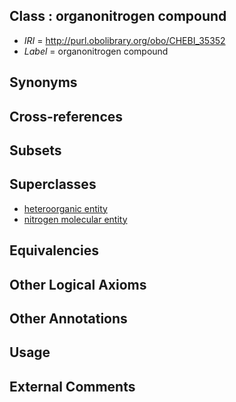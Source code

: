 
## Class : organonitrogen compound

 * *IRI* = http://purl.obolibrary.org/obo/CHEBI_35352
 * *Label* = organonitrogen compound

## Synonyms


## Cross-references


## Subsets


## Superclasses

 * [heteroorganic entity](../../CHEBI/85/CHEBI_33285.md)
 * [nitrogen molecular entity](../../CHEBI/43/CHEBI_51143.md)

## Equivalencies


## Other Logical Axioms


## Other Annotations


## Usage


## External Comments

